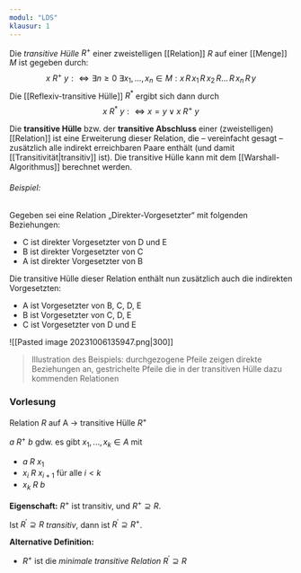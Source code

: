 ```yaml
---
modul: "LDS"
klausur: 1
---
```


Die *transitive Hülle* $R^{+}$ einer zweistelligen [[Relation]] $R$ auf einer [[Menge]] $M$ ist gegeben durch:
$$x\ R^{+}\ y:\Leftrightarrow \exists n\geq 0\ \exists x_{1},\dots ,x_{n}\in M:x\,R\,x_{1}\,R\,x_{2}\,R\dots \,R\,x_{n}\,R\,y$$
Die [[Reflexiv-transitive Hülle]] $R^{{*}}$ ergibt sich dann durch
$$x\ R^{*}\ y:\Leftrightarrow x=y\lor x\ R^{+}\ y$$

Die **transitive Hülle** bzw. der **transitive Abschluss** einer (zweistelligen) [[Relation]] ist eine Erweiterung dieser Relation, die – vereinfacht gesagt – zusätzlich alle indirekt erreichbaren Paare enthält (und damit [[Transitivität|transitiv]] ist). Die transitive Hülle kann mit dem [[Warshall-Algorithmus]] berechnet werden.

###### Beispiel:
Gegeben sei eine Relation „Direkter-Vorgesetzter“ mit folgenden Beziehungen:

- C ist direkter Vorgesetzter von D und E
- B ist direkter Vorgesetzter von C
- A ist direkter Vorgesetzter von B

Die transitive Hülle dieser Relation enthält nun zusätzlich auch die indirekten Vorgesetzten:

- A ist Vorgesetzter von B, C, D, E
- B ist Vorgesetzter von C, D, E
- C ist Vorgesetzter von D und E

![[Pasted image 20231006135947.png|300]]
> Illustration des Beispiels: durchgezogene Pfeile zeigen direkte Beziehungen an, gestrichelte Pfeile die in der transitiven Hülle dazu kommenden Relationen


### Vorlesung

Relation $R$ auf A 
	$\to$ transitive Hülle $R^+$

$a \: R^+ \: b$ gdw. es gibt $x_1, . . . , x_k ∈ A$ mit 
- $a\: R\: x_1$ 
- $x_i \: R \: x_{i+1}$ für alle $i < k$ 
- $x_k \:R \:b$ 

**Eigenschaft:** $R^+$ ist transitiv, und $R^+ ⊇ R$. 

Ist $R^′ ⊇ R$ *transitiv*, dann ist $R^′ ⊇ R^+$. 

**Alternative Definition:** 
- $R^+$ ist die *minimale transitive Relation* $R^′ ⊇ R$

